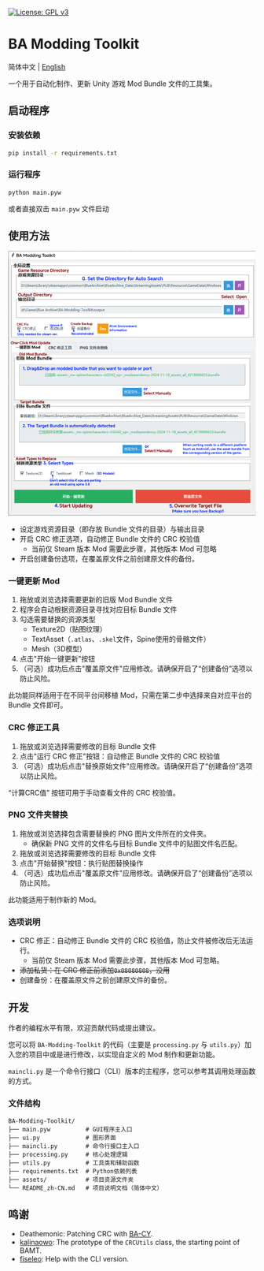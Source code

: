 [![License: GPL v3](https://img.shields.io/badge/License-GPLv3-blue.svg)](https://www.gnu.org/licenses/gpl-3.0)

# BA Modding Toolkit

简体中文 | [English](README.md)

一个用于自动化制作、更新 Unity 游戏 Mod Bundle 文件的工具集。

## 启动程序

### 安装依赖
```bash
pip install -r requirements.txt
```

### 运行程序
```bash
python main.pyw
```
或者直接双击 `main.pyw` 文件启动

## 使用方法

![How to update a mod with BAMT GUI](assets/help/gui-help-mod-update-en.png)


- 设定游戏资源目录（即存放 Bundle 文件的目录）与输出目录
- 开启 CRC 修正选项，自动修正 Bundle 文件的 CRC 校验值
    - 当前仅 Steam 版本 Mod 需要此步骤，其他版本 Mod 可忽略
- 开启创建备份选项，在覆盖原文件之前创建原文件的备份。

### 一键更新 Mod
1. 拖放或浏览选择需要更新的旧版 Mod Bundle 文件
2. 程序会自动根据资源目录寻找对应目标 Bundle 文件
3. 勾选需要替换的资源类型
    - Texture2D（贴图纹理）
    - TextAsset（`.atlas`、`.skel`文件，Spine使用的骨骼文件）
    - Mesh（3D模型）
4. 点击"开始一键更新"按钮
5. （可选）成功后点击"覆盖原文件"应用修改。请确保开启了“创建备份”选项以防止风险。

此功能同样适用于在不同平台间移植 Mod，只需在第二步中选择来自对应平台的 Bundle 文件即可。

### CRC 修正工具
1. 拖放或浏览选择需要修改的目标 Bundle 文件
2. 点击"运行 CRC 修正"按钮：自动修正 Bundle 文件的 CRC 校验值
3. （可选）成功后点击"替换原始文件"应用修改。请确保开启了“创建备份”选项以防止风险。

“计算CRC值” 按钮可用于手动查看文件的 CRC 校验值。

### PNG 文件夹替换
1. 拖放或浏览选择包含需要替换的 PNG 图片文件所在的文件夹。
    - 确保新 PNG 文件的文件名与目标 Bundle 文件中的贴图文件名匹配。
2. 拖放或浏览选择需要修改的目标 Bundle 文件
3. 点击"开始替换"按钮：执行贴图替换操作
4. （可选）成功后点击"覆盖原文件"应用修改。请确保开启了“创建备份”选项以防止风险。

此功能适用于制作新的 Mod。

### 选项说明
- CRC 修正：自动修正 Bundle 文件的 CRC 校验值，防止文件被修改后无法运行。
    - 当前仅 Steam 版本 Mod 需要此步骤，其他版本 Mod 可忽略。
- ~~添加私货：在 CRC 修正前添加`0x08080808`，没用~~
- 创建备份：在覆盖原文件之前创建原文件的备份。

## 开发

作者的编程水平有限，欢迎贡献代码或提出建议。

您可以将 `BA-Modding-Toolkit` 的代码（主要是 `processing.py` 与 `utils.py`）加入您的项目中或是进行修改，以实现自定义的 Mod 制作和更新功能。

`maincli.py` 是一个命令行接口（CLI）版本的主程序，您可以参考其调用处理函数的方式。

### 文件结构

```
BA-Modding-Toolkit/
├── main.pyw          # GUI程序主入口
├── ui.py             # 图形界面
├── maincli.py        # 命令行接口主入口
├── processing.py     # 核心处理逻辑
├── utils.py          # 工具类和辅助函数
├── requirements.txt  # Python依赖列表
├── assets/           # 项目资源文件夹
└── README_zh-CN.md   # 项目说明文档（简体中文）
```

## 鸣谢

- Deathemonic: Patching CRC with [BA-CY](https://github.com/Deathemonic/BA-CY).
- [kalinaowo](https://github.com/kalinaowo): The prototype of the `CRCUtils` class, the starting point of BAMT.
- [fiseleo](https://github.com/fiseleo): Help with the CLI version.